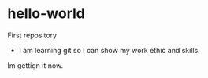 # hello-world
First repository

- I am learning git so I can show my work ethic and skills.

Im gettign it now.

